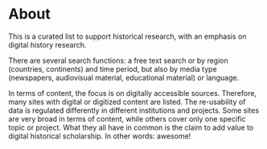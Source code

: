 # About

This is a curated list to support historical research, with an emphasis on digital history research.

There are several search functions: a free text search or by region (countries, continents) and time period, but also by media type (newspapers, audiovisual material, educational material) or language.

In terms of content, the focus is on digitally accessible sources. Therefore, many sites with digital or digitized content are listed. The re-usability of data is regulated differently in different institutions and projects. Some sites are very broad in terms of content, while others cover only one specific topic or project. What they all have in common is the claim to add value to digital historical scholarship. In other words: awesome!
